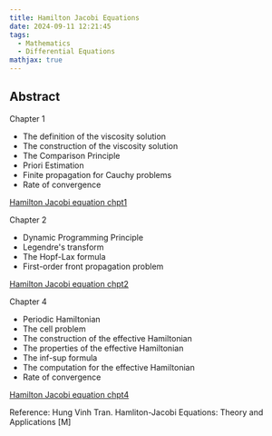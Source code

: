 ```yaml
---
title: Hamilton Jacobi Equations
date: 2024-09-11 12:21:45
tags:
  - Mathematics
  - Differential Equations
mathjax: true
---
```


## Abstract

Chapter 1
- The definition of the viscosity solution
- The construction of the viscosity solution
- The Comparison Principle
- Priori Estimation
- Finite propagation for Cauchy problems
- Rate of convergence

[Hamilton Jacobi equation chpt1](https://drive.google.com/file/d/1kHmBeaFEWXePShtge5gnTMSOvKsxIy1m/view?usp=sharing)

Chapter 2
- Dynamic Programming Principle
- Legendre's transform
- The Hopf-Lax formula
- First-order front propagation problem

[Hamilton Jacobi equation chpt2](https://drive.google.com/file/d/1kTd94u0pP0UY8f-Hst8RbwWWWC78njaI/view?usp=sharing)

Chapter 4
- Periodic Hamiltonian
- The cell problem
- The construction of the effective Hamiltonian
- The properties of the effective Hamiltonian
- The inf-sup formula
- The computation for the effective Hamiltonian
- Rate of convergence

[Hamilton Jacobi equation chpt4](https://drive.google.com/file/d/1TCWUt4iXYhglQ-j5NN9PKoY9yGLUbXIz/view?usp=sharing)

Reference: Hung Vinh Tran. Hamliton-Jacobi Equations: Theory and Applications [M]
